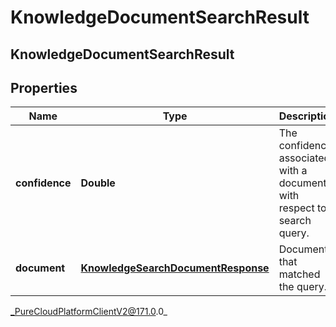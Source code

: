 # KnowledgeDocumentSearchResult

## KnowledgeDocumentSearchResult

## Properties

|Name | Type | Description | Notes|
|------------ | ------------- | ------------- | -------------|
| **confidence** | **Double** | The confidence associated with a document with respect to a search query. | [optional] |
| **document** | [**KnowledgeSearchDocumentResponse**](KnowledgeSearchDocumentResponse) | Document that matched the query. | [optional] |



_PureCloudPlatformClientV2@171.0.0_

